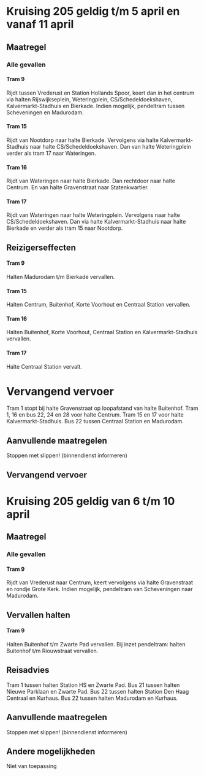 # Kruising 205 geldig t/m 5 april en vanaf 11 april
## Maatregel
### Alle gevallen

#### Tram 9
Rijdt tussen Vrederust en Station Hollands Spoor, keert dan in het centrum via halten Rijswijkseplein, Weteringplein, CS/Schedeldoekshaven, Kalvermarkt-Stadhuis en Bierkade.
Indien mogelijk, pendeltram tussen Scheveningen en Madurodam. 

#### Tram 15
Rijdt van Nootdorp naar halte Bierkade. Vervolgens via halte Kalvermarkt-Stadhuis naar halte CS/Schedeldoekshaven. Dan van halte Weteringplein verder als tram 17 naar Wateringen.

#### Tram 16
Rijdt van Wateringen naar halte Bierkade. Dan rechtdoor naar halte Centrum. En van halte Gravenstraat naar Statenkwartier.

#### Tram 17
Rijdt van Wateringen naar halte Weteringplein. Vervolgens naar halte CS/Schedeldoekshaven. Dan via halte Kalvermarkt-Stadhuis naar halte Bierkade en verder als tram 15 naar Nootdorp.

## Reizigerseffecten

#### Tram 9
Halten Madurodam t/m Bierkade vervallen.

#### Tram 15
Halten Centrum, Buitenhof, Korte Voorhout en Centraal Station vervallen.

#### Tram 16
Halten Buitenhof, Korte Voorhout, Centraal Station en Kalvermarkt-Stadhuis vervallen.

#### Tram 17
Halte Centraal Station vervalt.

# Vervangend vervoer
Tram 1 stopt bij halte Gravenstraat op loopafstand van halte Buitenhof.
Tram 1, 16 en bus 22, 24 en 28 voor halte Centrum.
Tram 15 en 17 voor halte Kalvermarkt-Stadhuis.
Bus 22 tussen Centraal Station en Madurodam.

## Aanvullende maatregelen
Stoppen met  slippen! (binnendienst informeren)

## Vervangend vervoer

# Kruising 205 geldig van 6 t/m 10 april 
## Maatregel
### Alle gevallen

#### Tram 9
Rijdt van Vrederust naar Centrum, keert vervolgens via halte Gravenstraat en rondje Grote Kerk.
Indien mogelijk, pendeltram van Scheveningen naar Madurodam.

## Vervallen halten

#### Tram 9
Halten Buitenhof t/m Zwarte Pad vervallen.
Bij inzet pendeltram: halten Buitenhof t/m Riouwstraat vervallen.

## Reisadvies
Tram 1 tussen halten Station HS en Zwarte Pad.
Bus 21 tussen halten Nieuwe Parklaan en Zwarte Pad.
Bus 22 tussen halten Station Den Haag Centraal en Kurhaus.
Bus 22 tussen halten Madurodam en Kurhaus.

## Aanvullende maatregelen
Stoppen met  slippen! (binnendienst informeren)

## Andere mogelijkheden
Niet van toepassing
